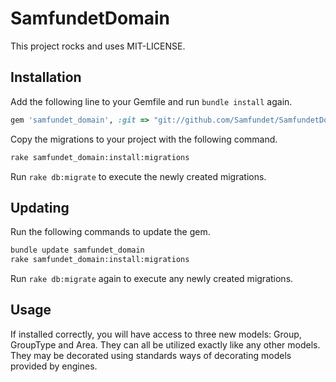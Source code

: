 # SamfundetDomain

This project rocks and uses MIT-LICENSE.

## Installation

Add the following line to your Gemfile and run `bundle install` again.

```ruby
gem 'samfundet_domain', :git => "git://github.com/Samfundet/SamfundetDomain.git"
```

Copy the migrations to your project with the following command.

```bash
rake samfundet_domain:install:migrations
```

Run `rake db:migrate` to execute the newly created migrations.

## Updating

Run the following commands to update the gem.

```bash
bundle update samfundet_domain
rake samfundet_domain:install:migrations
```

Run `rake db:migrate` again to execute any newly created migrations.

## Usage

If installed correctly, you will have access to three new models: Group, GroupType and Area.
They can all be utilized exactly like any other models. They may be decorated using standards
ways of decorating models provided by engines.